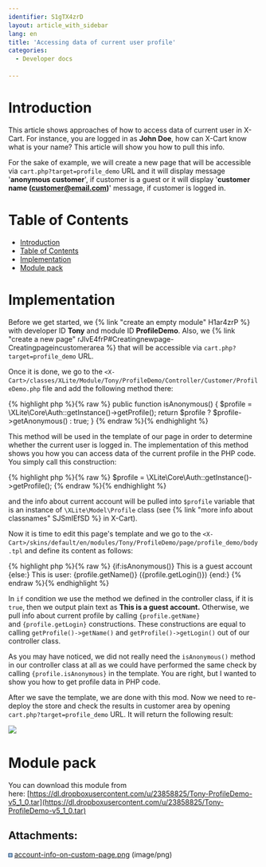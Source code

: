 ```yaml
---
identifier: S1gTX4zrD
layout: article_with_sidebar
lang: en
title: 'Accessing data of current user profile'
categories:
  - Developer docs

---
```



# Introduction

This article shows approaches of how to access data of current user in X-Cart. For instance, you are logged in as **John Doe**, how can X-Cart know what is your name? This article will show you how to pull this info.

For the sake of example, we will create a new page that will be accessible via `cart.php?target=profile_demo` URL and it will display message '**anonymous customer**', if customer is a guest or it will display '**customer name (customer@email.com)**' message, if customer is logged in.

# Table of Contents

*   [Introduction](#introduction)
*   [Table of Contents](#table-of-contents)
*   [Implementation](#implementation)
*   [Module pack](#module-pack)

# Implementation

Before we get started, we {% link "create an empty module" H1ar4zrP %} with developer ID **Tony** and module ID **ProfileDemo**. Also, we {% link "create a new page" rJlvE4frP#Creatingnewpage-Creatingpageincustomerarea %} that will be accessible via `cart.php?target=profile_demo` URL.

Once it is done, we go to the `<X-Cart>/classes/XLite/Module/Tony/ProfileDemo/Controller/Customer/ProfileDemo.php` file and add the following method there:

{% highlight php %}{% raw %}
	public function isAnonymous()
	{
		$profile = \XLite\Core\Auth::getInstance()->getProfile();
		return $profile ? $profile->getAnonymous() : true;
	}
{% endraw %}{% endhighlight %}

This method will be used in the template of our page in order to determine whether the current user is logged in. The implementation of this method shows you how you can access data of the current profile in the PHP code. You simply call this construction: 

{% highlight php %}{% raw %}
$profile = \XLite\Core\Auth::getInstance()->getProfile();
{% endraw %}{% endhighlight %}

and the info about current account will be pulled into `$profile` variable that is an instance of `\XLite\Model\Profile` class (see {% link "more info about classnames" SJSmIEfSD %} in X-Cart).

Now it is time to edit this page's template and we go to the `<X-Cart>/skins/default/en/modules/Tony/ProfileDemo/page/profile_demo/body.tpl` and define its content as follows: 

{% highlight php %}{% raw %}
{if:isAnonymous()}
	This is a guest account
{else:}
	This is user: {profile.getName()} ({profile.getLogin()})
{end:}
{% endraw %}{% endhighlight %}

In `if` condition we use the method we defined in the controller class, if it is `true`, then we output plain text as **This is a guest account.** Otherwise, we pull info about current profile by calling `{profile.getName}` and `{profile.getLogin}` constructions. These constructions are equal to calling `getProfile()->getName()` and `getProfile()->getLogin()` out of our controller class.

As you may have noticed, we did not really need the `isAnonymous()` method in our controller class at all as we could have performed the same check by calling `{profile.isAnonymous}` in the template. You are right, but I wanted to show you how to get profile data in PHP code.

After we save the template, we are done with this mod. Now we need to re-deploy the store and check the results in customer area by opening `cart.php?target=profile_demo` URL. It will return the following result:

![]({{site.baseurl}}/attachments/8225230/8356123.png)

# Module pack

You can download this module from here: [https://dl.dropboxusercontent.com/u/23858825/Tony-ProfileDemo-v5_1_0.tar](https://dl.dropboxusercontent.com/u/23858825/Tony-ProfileDemo-v5_1_0.tar)

## Attachments:

![](images/icons/bullet_blue.gif) [account-info-on-custom-page.png]({{site.baseurl}}/attachments/8225230/8356123.png) (image/png)